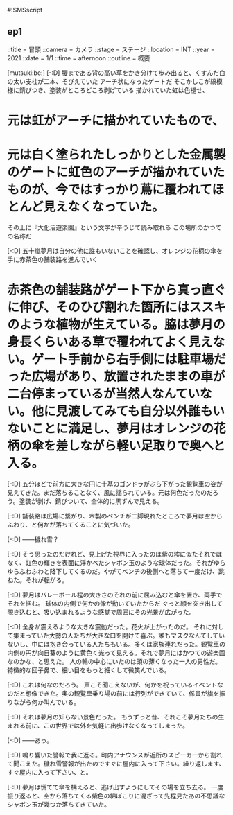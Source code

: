 #!SMSscript

## ep1

::title = 冒頭
::camera = カメラ
::stage = ステージ
::location = INT
::year = 2021
::date = 1/1
::time = afternoon
::outline = 概要

[mutsuki:be:]
[-:D]
腰まである背の高い草をかき分けて歩み出ると、くすんだ白の太い支柱が二本、そびえていた
アーチ状になったゲートだ
そこかしこが縞模様に錆びつき、塗装がところどころ剥げている
描かれていた虹は色褪せ、
# 元は虹がアーチに描かれていたもので、
# 元は白く塗られたしっかりとした金属製のゲートに虹色のアーチが描かれていたものが、今ではすっかり蔦に覆われてほとんど見えなくなっていた。
その上に『大化沼遊楽園』という文字が辛うじて読み取れる
この場所のかつての名称だ

[-:D]
五十嵐夢月は自分の他に誰もいないことを確認し、オレンジの花柄の傘を手に赤茶色の舗装路を進んでいく
# 赤茶色の舗装路がゲート下から真っ直ぐに伸び、そのひび割れた箇所にはススキのような植物が生えている。脇は夢月の身長くらいある草で覆われてよく見えない。ゲート手前から右手側には駐車場だった広場があり、放置されたままの車が二台停まっているが当然人なんていない。他に見渡してみても自分以外誰もいないことに満足し、夢月はオレンジの花柄の傘を差しながら軽い足取りで奥へと入る。

[-:D]
五分ほどで前方に大きな円に十基のゴンドラがぶら下がった観覧車の姿が見えてきた。まだ落ちることなく、風に揺られている。元は何色だったのだろう。塗装が剥げ、錆びついて、全体的に黒ずんで見える。

[-:D]
舗装路は広場に繋がり、木製のベンチが二脚現れたところで夢月は空からふわり、と何かが落ちてくることに気づいた。

[-:D]
――穢れ雪？

[-:D]
そう思ったのだけれど、見上げた視界に入ったのは紫の埃に似たそれではなく、虹色の輝きを表面に浮かべたシャボン玉のような球体だった。それがゆらゆらふわふわと降下してくるのだ。やがてベンチの後側へと落ちて一度だけ、跳ねた。それが転がる。

[-:D]
夢月はバレーボール程の大きさのそれの前に屈み込むと傘を置き、両手でそれを掴む。
球体の内側で何かの像が動いていたからだ
ぐっと顔を突き出して覗き込むと、吸い込まれるような感覚で周囲にその光景が広がった。

[-:D]
全身が震えるような大きな震動だった。花火が上がったのだ。
それに対して集まっていた大勢の人たちが大きな口を開けて喜ぶ。誰もマスクなんてしていないし、中には抱き合っている人たちもいる。多くは家族連れだった。観覧車の内側の円が向日葵のように黄色く光って見える。それで夢月にはかつての遊楽園なのかな、と思えた。
人の輪の中心にいたのは頭の薄くなった一人の男性だ。特徴的な団子鼻で、細い目をもっと細くして微笑んでいる。

[-:D]
これは何なのだろう。
声こそ聞こえないが、何かを祝っているイベントなのだと想像できた。奥の観覧車乗り場の前には行列ができていて、係員が旗を振りながら何か叫んでいる。

[-:D]
それは夢月の知らない景色だった。
もうずっと昔、それこそ夢月たちの生まれる前に、この世界では外を気軽に出歩けなくなってしまった。

[-:D]
――あっ。

[-:D]
鳴り響いた警報で我に返る。町内アナウンスが近所のスピーカーから割れて聞こえた。穢れ雪警報が出たのですぐに屋内に入って下さい。繰り返します、すぐ屋内に入って下さい、と。

[-:D]
夢月は慌てて傘を構えると、逃げ出すようにしてその場を立ち去る。
一度振り返ると、空から落ちてくる紫色の綿ぼこりに混ざって先程見たあの不思議なシャボン玉が幾つか落ちてきていた。

